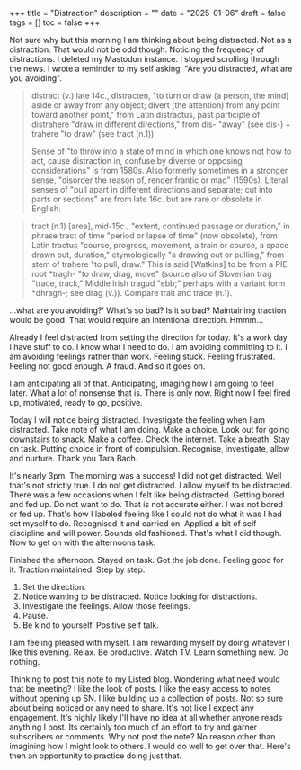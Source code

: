 +++
title = "Distraction"
description = ""
date = "2025-01-06"
draft = false
tags = []
toc = false
+++

Not sure why but this morning I am thinking about being distracted. Not as a distraction. That would not be odd though. Noticing  the frequency of distractions. I deleted my Mastodon instance. I stopped scrolling through the news. I wrote a reminder to my self asking, "Are you distracted, what are you avoiding". 

> distract (v.)
late 14c., distracten, "to turn or draw (a person, the mind) aside or away from any object; divert (the attention) from any point toward another point," from Latin distractus, past participle of distrahere "draw in different directions," from dis- "away" (see dis-) + trahere "to draw" (see tract (n.1)). 
>
>Sense of "to throw into a state of mind in which one knows not how to act, cause distraction in, confuse by diverse or opposing considerations" is from 1580s. Also formerly sometimes in a stronger sense, "disorder the reason of, render frantic or mad" (1590s). Literal senses of "pull apart in different directions and separate; cut into parts or sections" are from late 16c. but are rare or obsolete in English.

> tract (n.1)
[area], mid-15c., "extent, continued passage or duration," in phrase tract of time "period or lapse of time" (now obsolete), from Latin tractus "course, progress, movement, a train or course, a space drawn out, duration," etymologically "a drawing out or pulling," from stem of trahere "to pull, draw." This is said [Watkins] to be from a PIE root *tragh- "to draw, drag, move" (source also of Slovenian trag "trace, track," Middle Irish tragud "ebb;" perhaps with a variant form *dhragh-; see drag (v.)). Compare trait and trace (n.1).

...what are you avoiding?' What's so bad? Is it so bad? Maintaining traction would be good. That would require an intentional direction. Hmmm...

Already I feel distracted from setting the direction for today. It's a work day. I have stuff to do. I know what I need to do. I am avoiding committing to it. I am avoiding feelings rather than work. Feeling stuck. Feeling frustrated. Feeling not good enough. A fraud. And so it goes on. 

I am anticipating all of that. Anticipating, imaging how I am going to feel later. What a lot of nonsense that is. There is only now. Right now I feel fired up, motivated, ready to go, positive. 

Today I will notice being distracted. Investigate the feeling when I am distracted. Take note of what I am doing. Make a choice. Look out for going downstairs to snack. Make a coffee. Check the internet. Take a breath. Stay on task.  Putting choice in front of compulsion. Recognise, investigate, allow and nurture. Thank you Tara Bach. 

It's nearly 3pm. The morning was a success! I did not get distracted. Well that's not strictly true. I do not get distracted. I allow myself to be distracted. There was a few occasions when I felt like being distracted. Getting bored and fed up. Do not want to do. That is not accurate either. I was not bored or fed up. That's how I labeled feeling like I could not do what it was I had set myself to do. Recognised it and carried on. Applied a bit of self discipline and will power. Sounds old fashioned. That's what I did though. Now to get on with the afternoons task. 

Finished the afternoon. Stayed on task. Got the job done. Feeling good for it. Traction maintained. Step by step. 

1. Set the direction. 
2. Notice wanting to be distracted. Notice looking for distractions. 
3. Investigate the feelings. Allow those feelings. 
4. Pause. 
5. Be kind to yourself. Positive self talk. 

I am feeling pleased with myself. I am rewarding myself by doing whatever I like this evening. Relax. Be productive. Watch TV. Learn something new. Do nothing.

Thinking to post this note to my Listed blog. Wondering what need would that be meeting? I like the look of posts. I like the easy access to notes without opening up SN. I like building up a collection of posts. Not so sure about being noticed or any need to share. It's not like I expect any engagement. It's highly likely I'll have no idea at all whether anyone reads anything I post. Its certainly too much of an effort to try and garner subscribers or comments. Why not post the note? No reason other than imagining how I might look to others. I would do well to get over that. Here's then an opportunity to practice doing just that.